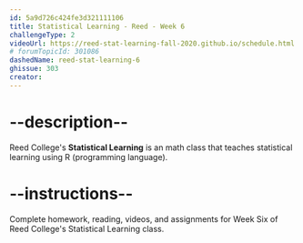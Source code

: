 ```yaml
---
id: 5a9d726c424fe3d321111106
title: Statistical Learning - Reed - Week 6
challengeType: 2
videoUrl: https://reed-stat-learning-fall-2020.github.io/schedule.html
# forumTopicId: 301086
dashedName: reed-stat-learning-6
ghissue: 303
creator: 
---
```


# --description--

Reed College's __Statistical Learning__ is an math class that teaches statistical learning using R (programming language).

# --instructions--

Complete homework, reading, videos, and assignments for Week Six of Reed College's Statistical Learning class.